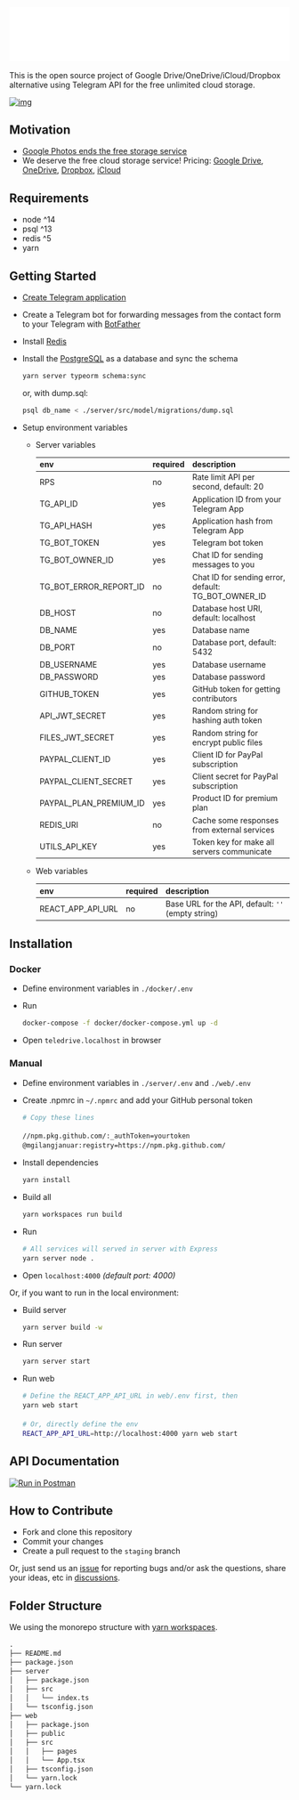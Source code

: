 ![img](./logoteledrive-white.png)

This is the open source project of Google Drive/OneDrive/iCloud/Dropbox alternative using Telegram API for the free unlimited cloud storage.

[![img](https://drive.google.com/uc?id=1o2HnKglEF0-cvtNmQqWZicJnSCSmnoEr)](https://twitter.com/telegram/status/1428703364737507332)

## Motivation

- [Google Photos ends the free storage service](https://www.techradar.com/news/google-photos-price)
- We deserve the free cloud storage service! Pricing: [Google Drive](https://one.google.com/about/plans), [OneDrive](https://one.google.com/about/plans), [Dropbox](https://www.dropbox.com/individual/plans-comparison), [iCloud](https://support.apple.com/en-us/HT201238)

## Requirements

- node ^14
- psql ^13
- redis ^5
- yarn

## Getting Started

- [Create Telegram application](https://core.telegram.org/api/obtaining_api_id)
- Create a Telegram bot for forwarding messages from the contact form to your Telegram with [BotFather](https://t.me/botfather)
- Install [Redis](https://redis.io/)
- Install the [PostgreSQL](https://www.postgresql.org/) as a database and sync the schema

  ```bash
  yarn server typeorm schema:sync
  ```

  or, with dump.sql:

  ```bash
  psql db_name < ./server/src/model/migrations/dump.sql
  ```

- Setup environment variables

  - Server variables

    | env                    | required | description                                           |
    | ---------------------- | -------- | -------------------------------------------           |
    | RPS                    | no       | Rate limit API per second, default: 20                |
    | TG_API_ID              | yes      | Application ID from your Telegram App                 |
    | TG_API_HASH            | yes      | Application hash from Telegram App                    |
    | TG_BOT_TOKEN           | yes      | Telegram bot token                                    |
    | TG_BOT_OWNER_ID        | yes      | Chat ID for sending messages to you                   |
    | TG_BOT_ERROR_REPORT_ID | no       | Chat ID for sending error, default: TG_BOT_OWNER_ID   |
    | DB_HOST                | no       | Database host URI, default: localhost                 |
    | DB_NAME                | yes      | Database name                                         |
    | DB_PORT                | no       | Database port, default: 5432                          |
    | DB_USERNAME            | yes      | Database username                                     |
    | DB_PASSWORD            | yes      | Database password                                     |
    | GITHUB_TOKEN           | yes      | GitHub token for getting contributors                 |
    | API_JWT_SECRET         | yes      | Random string for hashing auth token                  |
    | FILES_JWT_SECRET       | yes      | Random string for encrypt public files                |
    | PAYPAL_CLIENT_ID       | yes      | Client ID for PayPal subscription                     |
    | PAYPAL_CLIENT_SECRET   | yes      | Client secret for PayPal subscription                 |
    | PAYPAL_PLAN_PREMIUM_ID | yes      | Product ID for premium plan                           |
    | REDIS_URI              | no       | Cache some responses from external services           |
    | UTILS_API_KEY          | yes      | Token key for make all servers communicate            |

  - Web variables

    | env               | required | description                                        |
    | ----------------- | -------- | -------------------------------------------------- |
    | REACT_APP_API_URL | no       | Base URL for the API, default: `''` (empty string) |

## Installation

### Docker

- Define environment variables in `./docker/.env`
- Run

  ```bash
  docker-compose -f docker/docker-compose.yml up -d
  ```
- Open `teledrive.localhost` in browser

### Manual

- Define environment variables in `./server/.env` and `./web/.env`

- Create .npmrc in `~/.npmrc`
  and add your GitHub personal token

  ```bash
  # Copy these lines

  //npm.pkg.github.com/:_authToken=yourtoken
  @mgilangjanuar:registry=https://npm.pkg.github.com/
  ```
- Install dependencies

  ```bash
  yarn install
  ```

- Build all

  ```bash
  yarn workspaces run build
  ```

- Run

  ```bash
  # All services will served in server with Express
  yarn server node .
  ```

- Open `localhost:4000` *(default port: 4000)*

Or, if you want to run in the local environment:

- Build server

  ```bash
  yarn server build -w
  ```

- Run server

  ```bash
  yarn server start
  ```

- Run web

  ```bash
  # Define the REACT_APP_API_URL in web/.env first, then
  yarn web start

  # Or, directly define the env
  REACT_APP_API_URL=http://localhost:4000 yarn web start
  ```

## API Documentation

[![Run in Postman](https://run.pstmn.io/button.svg)](https://documenter.getpostman.com/view/1778529/UV5TGf4u)

## How to Contribute

- Fork and clone this repository
- Commit your changes
- Create a pull request to the `staging` branch

Or, just send us an [issue](https://github.com/mgilangjanuar/teledrive/issues) for reporting bugs and/or ask the questions, share your ideas, etc in [discussions](https://github.com/mgilangjanuar/teledrive/discussions).

## Folder Structure

We using the monorepo structure with [yarn workspaces](https://classic.yarnpkg.com/en/docs/workspaces/).

```
.
├── README.md
├── package.json
├── server
│   ├── package.json
│   ├── src
│   │   └── index.ts
│   └── tsconfig.json
├── web
│   ├── package.json
│   ├── public
│   ├── src
│   │   ├── pages
│   │   └── App.tsx
│   ├── tsconfig.json
│   └── yarn.lock
└── yarn.lock
```
